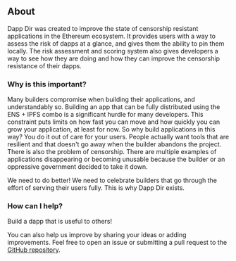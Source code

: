 ## About

Dapp Dir was created to improve the state of censorship resistant applications in the Ethereum ecosystem. It provides users with a way to assess the risk of dapps at a glance, and gives them the ability to pin them locally.
The risk assessment and scoring system also gives developers a way to see how they are doing and how they can improve the censorship resistance of their dapps.

### Why is this important?

Many builders compromise when building their applications, and understandably so. Building an app that can be fully distributed using the ENS + IPFS combo is a significant hurdle for many developers.
This constraint puts limits on how fast you can move and how quickly you can grow your application, at least for now. So why build applications in this way? You do it out of care for your users.
People actually want tools that are resilient and that doesn't go away when the builder abandons the project. There is also the problem of censorship. There are multiple examples of applications
disappearing or becoming unusable because the builder or an oppressive government decided to take it down.

We need to do better! We need to celebrate builders that go through the effort of serving their users fully. This is why Dapp Dir exists.

### How can I help?

Build a dapp that is useful to others!

You can also help us improve by sharing your ideas or adding improvements. Feel free to open an issue or submitting a pull request to the [GitHub repository](https://github.com/oed/dappdir.eth).
